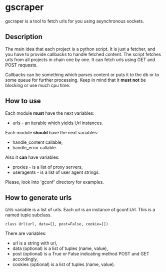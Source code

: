 gscraper
========

gscraper is a tool to fetch urls for you using asynchronous sockets.

Description
-----------

The main idea that each project is a python script. It is just a fetcher,
and you have to provide callbacks to handle fetched content. The script fetches urls from all projects in chain one by one.
It can fetch urls using GET and POST requests.

Callbacks can be something which parses content or puts it to the db
or to some queue for further processing. Keep in mind that it **must not** be blocking or use much cpu time.

How to use
----------

Each module **must** have the next variables:

- urls - an iterable which yields Url instances.

Each module **should** have the next variables:

- handle_content callable,
- handle_error callable.

Also it **can** have variables:

- proxies - is a list of proxy servers,
- useragents - is a list of user agent strings.

Please, look into 'gconf' directory for examples.

How to generate urls
--------------------

_Urls_ variable is a list of urls. Each url is an instance of gconf.Url. This is a named tuple subclass.

    class Url(url, data=[], post=False, cookie=[])

There are variables:

- url is a string with url,
- data (optional) is a list of tuples (name, value),
- post (optional) is a True or False indicating method POST and GET accordingly,
- cookies (optional) is a list of tuples (name, value).
